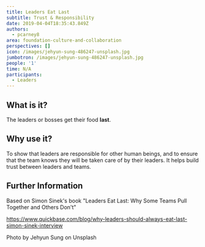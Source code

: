 ```yaml
---
title: Leaders Eat Last
subtitle: Trust & Responsibility
date: 2019-04-04T18:35:43.849Z
authors:
  - pcarney8
area: foundation-culture-and-collaboration
perspectives: []
icon: /images/jehyun-sung-486247-unsplash.jpg
jumbotron: /images/jehyun-sung-486247-unsplash.jpg
people: '1'
time: N/A
participants:
  - Leaders
---
```

## What is it?

The leaders or bosses get their food **last**.

## Why use it?

To show that leaders are responsible for other human beings, and to ensure that the team knows they will be taken care of by their leaders. It helps build trust between leaders and teams.

## Further Information

Based on Simon Sinek's book "Leaders Eat Last: Why Some Teams Pull Together and Others Don't"

https://www.quickbase.com/blog/why-leaders-should-always-eat-last-simon-sinek-interview

Photo by Jehyun Sung on Unsplash
